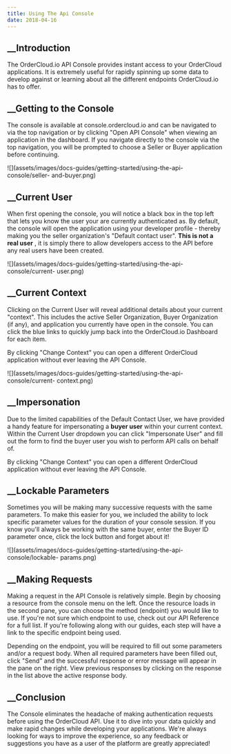 ```yaml
---
title: Using The Api Console
date: 2018-04-16
---
```







## __Introduction





The OrderCloud.io API Console provides instant access to your OrderCloud
applications. It is extremely useful for rapidly spinning up some data to
develop against or learning about all the different endpoints OrderCloud.io
has to offer.









##  __Getting to the Console





The console is available at console.ordercloud.io and can be navigated to via
the top navigation or by clicking "Open API Console" when viewing an
application in the dashboard. If you navigate directly to the console via the
top navigation, you will be prompted to choose a Seller or Buyer application
before continuing.



![](assets/images/docs-guides/getting-started/using-the-api-console/seller-
and-buyer.png)









##  __Current User





When first opening the console, you will notice a black box in the top left
that lets you know the user your are currently authenticated as. By default,
the console will open the application using your developer profile - thereby
making you the seller organization's "Default contact user". **This is not a
real user** , it is simply there to allow developers access to the API before
any real users have been created.



![](assets/images/docs-guides/getting-started/using-the-api-console/current-
user.png)









##  __Current Context





Clicking on the Current User will reveal additional details about your current
"context". This includes the active Seller Organization, Buyer Organization
(if any), and application you currently have open in the console. You can
click the blue links to quickly jump back into the OrderCloud.io Dashboard for
each item.





By clicking "Change Context" you can open a different OrderCloud application
without ever leaving the API Console.



![](assets/images/docs-guides/getting-started/using-the-api-console/current-
context.png)









##  __Impersonation





Due to the limited capabilities of the Default Contact User, we have provided
a handy feature for impersonating a **buyer user** within your current
context. Within the Current User dropdown you can click "Impersonate User" and
fill out the form to find the buyer user you wish to perform API calls on
behalf of.





By clicking "Change Context" you can open a different OrderCloud application
without ever leaving the API Console.









##  __Lockable Parameters





Sometimes you will be making many successive requests with the same
parameters. To make this easier for you, we included the ability to lock
specific parameter values for the duration of your console session. If you
know you'll always be working with the same buyer, enter the Buyer ID
parameter once, click the lock button and forget about it!



![](assets/images/docs-guides/getting-started/using-the-api-console/lockable-
params.png)









## __Making Requests





Making a request in the API Console is relatively simple. Begin by choosing a
resource from the console menu on the left. Once the resource loads in the
second pane, you can choose the method (endpoint) you would like to use. If
you're not sure which endpoint to use, check out our API Reference for a full
list. If you're following along with our guides, each step will have a link to
the specific endpoint being used.





Depending on the endpoint, you will be required to fill out some parameters
and/or a request body. When all required parameters have been filled out,
click "Send" and the successful response or error message will appear in the
pane on the right. View previous responses by clicking on the response in the
list above the active response body.









##  __Conclusion





The Console eliminates the headache of making authentication requests before
using the OrderCloud API. Use it to dive into your data quickly and make rapid
changes while developing your applications. We're always looking for ways to
improve the experience, so any feedback or suggestions you have as a user of
the platform are greatly appreciated!





